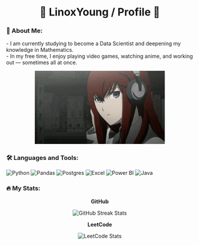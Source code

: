 <h1 align="center">🐍 LinoxYoung / Profile 🐍</h1>

<h3 align="left">🌃 About Me:</h3>
<p align="left">
  - I am currently studying to become a Data Scientist and deepening my knowledge in Mathematics.<br>
  - In my free time, I enjoy playing video games, watching anime, and working out — sometimes all at once.
</p>

<div align="center">
  <img src="steins-gate.gif" width="350" alt="Steins Gate" />
</div>

<h3 align="left">🛠 Languages and Tools:</h3>

<p align="left">
  <img src="https://img.shields.io/badge/python-3670A0?style=for-the-badge&logo=python&logoColor=ffdd54" alt="Python" />
  <img src="https://img.shields.io/badge/pandas-%23150458.svg?style=for-the-badge&logo=pandas&logoColor=white" alt="Pandas" />
  <img src="https://img.shields.io/badge/postgres-%23316192.svg?style=for-the-badge&logo=postgresql&logoColor=white" alt="Postgres" />
  <img src="https://img.shields.io/badge/Microsoft_Excel-217346?style=for-the-badge&logo=microsoft-excel&logoColor=white" alt="Excel" />
  <img src="https://img.shields.io/badge/power_bi-F2C811?style=for-the-badge&logo=powerbi&logoColor=black" alt="Power BI" />
  <img src="https://img.shields.io/badge/java-%23ED8B00.svg?style=for-the-badge&logo=openjdk&logoColor=white" alt="Java" />
</p>

<h3 align="left">🔥 My Stats:</h3>

<div align="center">
  <p><strong>GitHub</strong></p>
  <img src="https://streak-stats.demolab.com?user=LinoxYoung&locale=en&mode=daily&theme=dark&hide_border=false&border_radius=5" height="220" alt="GitHub Streak Stats" />

  <p><strong>LeetCode</strong></p>
  <img src="https://leetcard.jacoblin.cool/LinoxYoung?theme=dark&ext=heatmap" alt="LeetCode Stats" />
</div>

